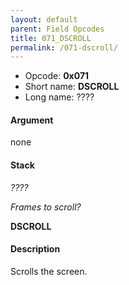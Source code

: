 ```yaml
---
layout: default
parent: Field Opcodes
title: 071_DSCROLL
permalink: /071-dscroll/
---
```


-   Opcode: **0x071**
-   Short name: **DSCROLL**
-   Long name: ????

#### Argument

none

#### Stack

  
*????*

*Frames to scroll?*

**DSCROLL**

#### Description

Scrolls the screen.
